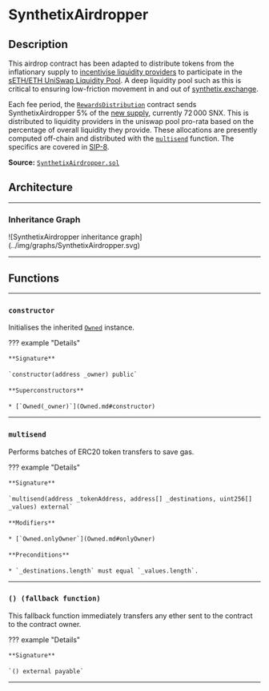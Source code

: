 # SynthetixAirdropper

## Description

This airdrop contract has been adapted to distribute tokens from the inflationary supply to [incentivise liquidity providers](../incentives.md#liquidity-providers) to participate in the [sETH/ETH UniSwap Liquidity Pool](https://etherscan.io/address/0xe9cf7887b93150d4f2da7dfc6d502b216438f244/#tokentxns). A deep liquidity pool such as this is critical to ensuring low-friction movement in and out of [synthetix.exchange](https://synthetix.exchange).

Each fee period, the [`RewardsDistribution`](RewardsDistribution.md) contract sends SynthetixAirdropper 5% of the [new supply](SupplySchedule.md), currently $72\,000$ SNX. This is distributed to liquidity providers in the uniswap pool pro-rata based on the percentage of overall liquidity they provide. These allocations are presently computed off-chain and distributed with the [`multisend`](#multisend) function. The specifics are covered in [SIP-8](https://sips.synthetix.io/sips/sip-8).

**Source:** [`SynthetixAirdropper.sol`](https://github.com/Synthetixio/synthetix/blob/SynthetixAirdropper/contracts/SynthetixAirdropper.sol)

## Architecture

---

### Inheritance Graph

<centered-image>
    ![SynthetixAirdropper inheritance graph](../img/graphs/SynthetixAirdropper.svg)
</centered-image>

---

## Functions

---

### `constructor`

Initialises the inherited [`Owned`](Owned.md) instance.

??? example "Details"

    **Signature**

    `constructor(address _owner) public`

    **Superconstructors**

    * [`Owned(_owner)`](Owned.md#constructor)

---

### `multisend`

Performs batches of ERC20 token transfers to save gas.

??? example "Details"

    **Signature**

    `multisend(address _tokenAddress, address[] _destinations, uint256[] _values) external`

    **Modifiers**

    * [`Owned.onlyOwner`](Owned.md#onlyOwner)

    **Preconditions**

    * `_destinations.length` must equal `_values.length`.

---

### `() (fallback function)`

This fallback function immediately transfers any ether sent to the contract to the contract owner.

??? example "Details"

    **Signature**

    `() external payable`

---
